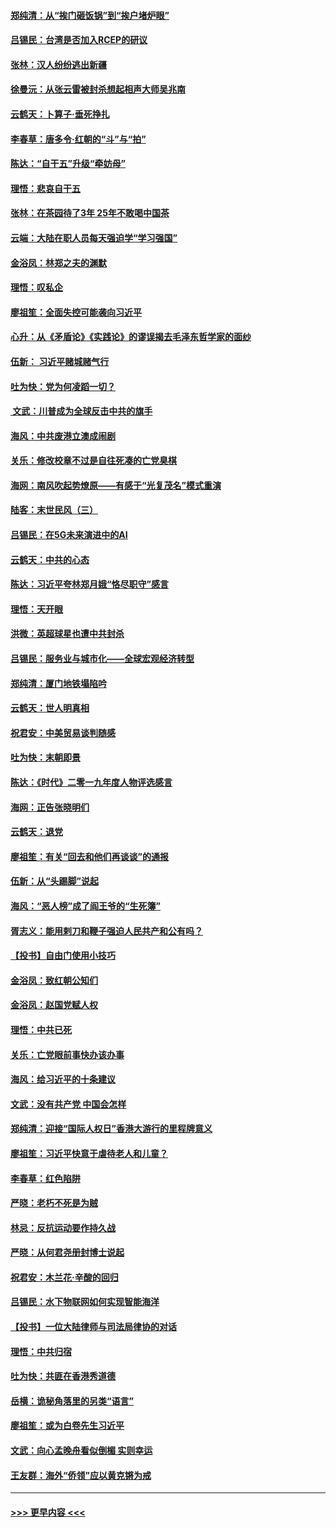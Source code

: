 #### [郑纯清：从“挨门砸饭锅”到“挨户堵炉眼”](../pages/nsc993/n11744745.md?t=12251855) 
#### [吕锡民：台湾是否加入RCEP的研议](../pages/nsc993/n11744701.md?t=12251855) 
#### [张林：汉人纷纷逃出新疆](../pages/nsc993/n11743530.md?t=12251855) 
#### [徐曼沅：从张云雷被封杀想起相声大师吴兆南](../pages/nsc993/n11741816.md?t=12251855) 
#### [云鹤天：卜算子‧垂死挣扎](../pages/nsc993/n11739956.md?t=12251855) 
#### [李春草：唐多令‧红朝的“斗”与“拍”](../pages/nsc993/n11739830.md?t=12251855) 
#### [陈达：“自干五”升级“牵妨母”](../pages/nsc993/n11739724.md?t=12251855) 
#### [理悟：悲哀自干五](../pages/nsc993/n11739547.md?t=12251855) 
#### [张林：在茶园待了3年 25年不敢喝中国茶](../pages/nsc993/n11739240.md?t=12251855) 
#### [云端：大陆在职人员每天强迫学“学习强国”](../pages/nsc993/n11738735.md?t=12251855) 
#### [金浴凤：林郑之夫的渊默](../pages/nsc993/n11737735.md?t=12251855) 
#### [理悟：叹私企](../pages/nsc993/n11737715.md?t=12251855) 
#### [廖祖笙：全面失控可能袭向习近平](../pages/nsc993/n11737704.md?t=12251855) 
#### [心升：从《矛盾论》《实践论》的谬误揭去毛泽东哲学家的面纱](../pages/nsc993/n11736962.md?t=12251855) 
#### [伍新： 习近平赌城赌气行](../pages/nsc993/n11736929.md?t=12251855) 
#### [吐为快：党为何凌蹈一切？](../pages/nsc993/n11736915.md?t=12251855) 
#### [ 文武：川普成为全球反击中共的旗手](../pages/nsc993/n11736882.md?t=12251855) 
#### [海风：中共废港立澳成闹剧](../pages/nsc993/n11735857.md?t=12251855) 
#### [关乐：修改校章不过是自往死凑的亡党臭棋](../pages/nsc993/n11735097.md?t=12251855) 
#### [海网：南风吹起势燎原——有感于“光复茂名”模式重演](../pages/nsc993/n11732308.md?t=12251855) 
#### [陆客：末世民风（三）](../pages/nsc993/n11732211.md?t=12251855) 
#### [吕锡民：在5G未来演进中的AI](../pages/nsc993/n11730010.md?t=12251855) 
#### [云鹤天：中共的心态](../pages/nsc993/n11729906.md?t=12251855) 
#### [陈达：习近平夸林郑月娥“恪尽职守”感言](../pages/nsc993/n11729881.md?t=12251855) 
#### [理悟：天开眼](../pages/nsc993/n11729699.md?t=12251855) 
#### [洪微：英超球星也遭中共封杀](../pages/nsc993/n11727243.md?t=12251855) 
#### [吕锡民：服务业与城市化——全球宏观经济转型](../pages/nsc993/n11725845.md?t=12251855) 
#### [郑纯清：厦门地铁塌陷吟](../pages/nsc993/n11725813.md?t=12251855) 
#### [云鹤天：世人明真相](../pages/nsc993/n11725621.md?t=12251855) 
#### [祝君安：中美贸易谈判随感](../pages/nsc993/n11725609.md?t=12251855) 
#### [吐为快：末朝即景](../pages/nsc993/n11723365.md?t=12251855) 
#### [陈达：《时代》二零一九年度人物评选感言](../pages/nsc993/n11723337.md?t=12251855) 
#### [海网：正告张晓明们](../pages/nsc993/n11723228.md?t=12251855) 
#### [云鹤天：退党](../pages/nsc993/n11723056.md?t=12251855) 
#### [廖祖笙：有关“回去和他们再谈谈”的通报](../pages/nsc993/n11722442.md?t=12251855) 
#### [伍新：从“头踢脚”说起](../pages/nsc993/n11722429.md?t=12251855) 
#### [海风：“恶人榜”成了阎王爷的“生死簿”](../pages/nsc993/n11722272.md?t=12251855) 
#### [胥志义：能用剌刀和鞭子强迫人民共产和公有吗？](../pages/nsc993/n11720569.md?t=12251855) 
#### [【投书】自由门使用小技巧](../pages/nsc993/n11720180.md?t=12251855) 
#### [金浴凤：致红朝公知们](../pages/nsc993/n11720563.md?t=12251855) 
#### [金浴凤：赵国党赋人权](../pages/nsc993/n11720533.md?t=12251855) 
#### [理悟：中共已死](../pages/nsc993/n11720233.md?t=12251855) 
#### [关乐：亡党眼前事快办该办事](../pages/nsc993/n11719160.md?t=12251855) 
#### [海风：给习近平的十条建议](../pages/nsc993/n11717616.md?t=12251855) 
#### [文武：没有共产党 中国会怎样](../pages/nsc993/n11717584.md?t=12251855) 
#### [郑纯清：迎接“国际人权日”香港大游行的里程牌意义](../pages/nsc993/n11717417.md?t=12251855) 
#### [廖祖笙：习近平快意于虐待老人和儿童？](../pages/nsc993/n11715313.md?t=12251855) 
#### [李春草：红色陷阱](../pages/nsc993/n11715029.md?t=12251855) 
#### [严晓：老朽不死是为贼](../pages/nsc993/n11712910.md?t=12251855) 
#### [林忌：反抗运动要作持久战](../pages/nsc993/n11712623.md?t=12251855) 
#### [严晓：从何君尧册封博士说起](../pages/nsc993/n11712465.md?t=12251855) 
#### [祝君安：木兰花·辛酸的回归](../pages/nsc993/n11712381.md?t=12251855) 
#### [吕锡民：水下物联网如何实现智能海洋](../pages/nsc993/n11711158.md?t=12251855) 
#### [【投书】一位大陆律师与司法局律协的对话](../pages/nsc993/n11709675.md?t=12251855) 
#### [理悟：中共归宿](../pages/nsc993/n11710059.md?t=12251855) 
#### [吐为快：共匪在香港秀道德](../pages/nsc993/n11709979.md?t=12251855) 
#### [岳横：诡秘角落里的另类“语言”](../pages/nsc993/n11709792.md?t=12251855) 
#### [廖祖笙：或为白卷先生习近平](../pages/nsc993/n11708330.md?t=12251855) 
#### [文武：向心孟晚舟看似倒楣 实则幸运](../pages/nsc993/n11708236.md?t=12251855) 
#### [王友群：海外“侨领”应以黄克锵为戒](../pages/nsc993/n11706176.md?t=12251855) 

----
#### [ >>> 更早内容 <<< ](../indexes/nsc993-earlier.md)
